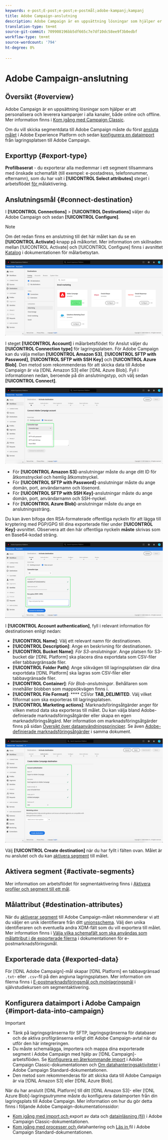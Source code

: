 ```yaml
---
keywords: e-post;E-post;e-post;e-postmål;adobe-kampanj;kampanj
title: Adobe Campaign-anslutning
description: Adobe Campaign är en uppsättning lösningar som hjälper er att personalisera och leverera kampanjer i alla kanaler, både online och offline.
translation-type: tm+mt
source-git-commit: 709908196bb5df665c7e7df10dc58ee9f3b0edbf
workflow-type: tm+mt
source-wordcount: '794'
ht-degree: 0%

---
```



# Adobe Campaign-anslutning

## Översikt {#overview}

Adobe Campaign är en uppsättning lösningar som hjälper er att personalisera och leverera kampanjer i alla kanaler, både online och offline. Mer information finns i [Kom igång med Campaign Classic](https://experienceleague.adobe.com/docs/campaign-classic/using/getting-started/starting-with-adobe-campaign/about-adobe-campaign-classic.html).

Om du vill skicka segmentdata till Adobe Campaign måste du först [ansluta målet](#connect-destination) i Adobe Experience Platform och sedan [konfigurera en dataimport](#import-data-into-campaign) från lagringsplatsen till Adobe Campaign.

## Exporttyp {#export-type}

**Profilbaserat**  - du exporterar alla medlemmar i ett segment tillsammans med önskade schemafält (till exempel: e-postadress, telefonnummer, efternamn), som du har valt i  **[!UICONTROL Select attributes]** steget i arbetsflödet [ för ](../../ui/activate-destinations.md#select-attributes)målaktivering.

## Anslutningsmål {#connect-destination}

I **[!UICONTROL Connections]** > **[!UICONTROL Destinations]** väljer du Adobe Campaign och sedan **[!UICONTROL Configure]**.

>[!NOTE]
>
>Om det redan finns en anslutning till det här målet kan du se en **[!UICONTROL Activate]**-knapp på målkortet. Mer information om skillnaden mellan [!UICONTROL Activate] och [!UICONTROL Configure] finns i avsnittet [Katalog](../../ui/destinations-workspace.md#catalog) i dokumentationen för målarbetsytan.

![Anslut till Adobe Campaign](../../assets/catalog/email-marketing/adobe-campaign/catalog.png)

I steget **[!UICONTROL Account]** i målarbetsflödet för Anslut väljer du **[!UICONTROL Connection type]** för lagringsplatsen. För Adobe Campaign kan du välja mellan **[!UICONTROL Amazon S3]**, **[!UICONTROL SFTP with Password]**, **[!UICONTROL SFTP with SSH Key]** och **[!UICONTROL Azure Blob]**. Den metod som rekommenderas för att skicka data till Adobe Campaign är via [!DNL Amazon S3] eller [!DNL Azure Blob]. Fyll i informationen nedan, beroende på din anslutningstyp, och välj sedan **[!UICONTROL Connect]**.


![Konfigurera kampanjguiden](../../assets/catalog/email-marketing/adobe-campaign/connection-type.png)

- För **[!UICONTROL Amazon S3]**-anslutningar måste du ange ditt ID för åtkomstnyckel och hemlig åtkomstnyckel.
- För **[!UICONTROL SFTP with Password]**-anslutningar måste du ange domän, port, användarnamn och lösenord.
- För **[!UICONTROL SFTP with SSH Key]**-anslutningar måste du ange domän, port, användarnamn och SSH-nyckel.
- För **[!UICONTROL Azure Blob]**-anslutningar måste du ange en anslutningssträng.

Du kan även bifoga den RSA-formaterade offentliga nyckeln för att lägga till kryptering med PGP/GPG till dina exporterade filer under **[!UICONTROL Key]**-avsnittet. Observera att den här offentliga nyckeln **måste** skrivas som en Base64-kodad sträng.

![Fyll i Campaign-information](../../assets/catalog/email-marketing/adobe-campaign/account-info.png)

I **[!UICONTROL Account authentication]**, fyll i relevant information för destinationen enligt nedan:
- **[!UICONTROL Name]**: Välj ett relevant namn för destinationen.
- **[!UICONTROL Description]**: Ange en beskrivning för destinationen.
- **[!UICONTROL Bucket Name]**:  *För S3-anslutningar*. Ange platsen för S3-bucket där [!DNL Platform] ska placera dina exportdata som CSV-filer eller tabbavgränsade filer.
- **[!UICONTROL Folder Path]**: Ange sökvägen till lagringsplatsen där dina exportdata  [!DNL Platform] ska lagras som CSV-filer eller tabbavgränsade filer.
- **[!UICONTROL Container]**:  *För Blob-anslutningar*. Behållaren som innehåller blobben som mappsökvägen finns i.
- **[!UICONTROL File Format]**:  **** CSVor  **TAB_DELIMITED**. Välj vilket filformat som ska exporteras till lagringsplatsen.
- **[!UICONTROL Marketing actions]**: Marknadsföringsåtgärder anger för vilken metod data ska exporteras till målet. Du kan välja bland Adobe-definierade marknadsföringsåtgärder eller skapa en egen marknadsföringsåtgärd. Mer information om marknadsföringsåtgärder finns på sidan [Översikt över dataanvändningsprinciper](../../../data-governance/policies/overview.md). Se även [Adobe-definierade marknadsföringsåtgärder](../../../data-governance/policies/overview.md#core-actions) i samma dokument.

![Grundläggande information om kampanj](../../assets/catalog/email-marketing/adobe-campaign/basic-information.png)

Välj **[!UICONTROL Create destination]** när du har fyllt i fälten ovan. Målet är nu anslutet och du kan [aktivera segment](../../ui/activate-destinations.md) till målet.

## Aktivera segment {#activate-segments}

Mer information om arbetsflödet för segmentaktivering finns i [Aktivera profiler och segment till ett mål](../../ui/activate-destinations.md).

## Målattribut {#destination-attributes}

När du [aktiverar segment](../../ui/activate-destinations.md) till Adobe Campaign-målet rekommenderar vi att du väljer en unik identifierare från ditt [unionsschema](../../../profile/home.md#profile-fragments-and-union-schemas). Välj den unika identifieraren och eventuella andra XDM-fält som du vill exportera till målet. Mer information finns i [Välja vilka schemafält som ska användas som målattribut i de exporterade filerna](./overview.md#destination-attributes) i dokumentationen för e-postmarknadsföringsmål.

## Exporterade data {#exported-data}

För [!DNL Adobe Campaign]-mål skapar [!DNL Platform] en tabbavgränsad `.txt`- eller `.csv`-fil på den angivna lagringsplatsen. Mer information om filerna finns i [E-postmarknadsföringsmål och molnlagringsmål](../../ui/activate-destinations.md#esp-and-cloud-storage) i självstudiekursen om segmentaktivering.

## Konfigurera dataimport i Adobe Campaign {#import-data-into-campaign}

>[!IMPORTANT]
>
>- Tänk på lagringsgränserna för SFTP, lagringsgränserna för databaser och de aktiva profilgränserna enligt ditt Adobe Campaign-avtal när du utför den här integreringen.
>- Du måste schemalägga, importera och mappa dina exporterade segment i Adobe Campaign med hjälp av [!DNL Campaign]-arbetsflöden. Se [Konfigurera en återkommande import](https://experienceleague.adobe.com/docs/campaign-classic/using/automating-with-workflows/use-cases/data-management/recurring-import-workflow.html) i Adobe Campaign Classic-dokumentationen och [Om datahanteringsaktiviteter](https://experienceleague.adobe.com/docs/campaign-standard/using/managing-processes-and-data/data-management-activities/about-data-management-activities.html) i Adobe Campaign Standard-dokumentationen.
>- Den metod som rekommenderas för att skicka data till Adobe Campaign är via [!DNL Amazon S3] eller [!DNL Azure Blob].



När du har anslutit [!DNL Platform] till ditt [!DNL Amazon S3]- eller [!DNL Azure Blob]-lagringsutrymme måste du konfigurera dataimporten från din lagringsplats till Adobe Campaign. Mer information om hur du gör detta finns i följande Adobe Campaign-dokumentationssidor:
- [Kom igång med import och ](https://experienceleague.adobe.com/docs/campaign-classic/using/getting-started/importing-and-exporting-data/get-started-data-import-export.html) export av data och  [datainläsning (fil)](https://experienceleague.adobe.com/docs/campaign-classic/using/automating-with-workflows/action-activities/data-loading--file-.html) i Adobe Campaign Classic-dokumentationen.
- [Kom igång med processer och ](https://experienceleague.adobe.com/docs/campaign-standard/using/managing-processes-and-data/get-started-workflows.html) datahantering och  [Läs in ](https://experienceleague.adobe.com/docs/campaign-standard/using/managing-processes-and-data/data-management-activities/load-file.html) fil i Adobe Campaign Standard-dokumentationen.